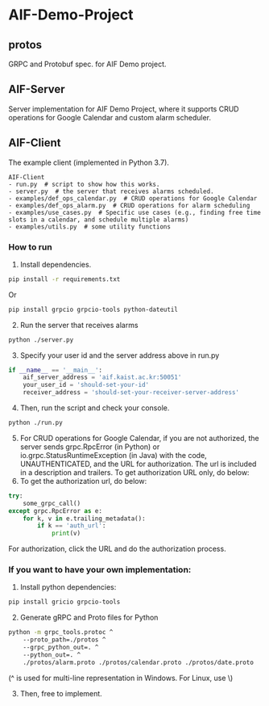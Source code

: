 # AIF-Demo-Project

## protos

GRPC and Protobuf spec. for AIF Demo project.

## AIF-Server

Server implementation for AIF Demo Project, where it supports CRUD operations for Google Calendar and custom alarm scheduler.

## AIF-Client

The example client (implemented in Python 3.7). 

```
AIF-Client
- run.py  # script to show how this works.
- server.py  # the server that receives alarms scheduled.
- examples/def_ops_calendar.py  # CRUD operations for Google Calendar
- examples/def_ops_alarm.py  # CRUD operations for alarm scheduling
- examples/use_cases.py  # Specific use cases (e.g., finding free time slots in a calendar, and schedule multiple alarms)
- examples/utils.py  # some utility functions

```
### How to run
1. Install dependencies.

```bash
pip install -r requirements.txt
```
Or
```bash
pip install grpcio grpcio-tools python-dateutil
```

2. Run the server that receives alarms
```bash
python ./server.py
```

3. Specify your user id and the server address above in run.py

``` python
if __name__ == '__main__':
    aif_server_address = 'aif.kaist.ac.kr:50051'
    your_user_id = 'should-set-your-id'
    receiver_address = 'should-set-your-receiver-server-address' 
```

4. Then, run the script and check your console.

```bash
python ./run.py
```

5. For CRUD operations for Google Calendar, if you are not authorized, the server sends grpc.RpcError (in Python) or io.grpc.StatusRuntimeException (in Java) with the code, UNAUTHENTICATED, and the URL for authorization. The url is included in a description and trailers. To get authorization URL only, do below:
6. To get the authorization url, do below:
```python
try:
    some_grpc_call()
except grpc.RpcError as e:
    for k, v in e.trailing_metadata():
        if k == 'auth_url':
            print(v)
```

For authorization, click the URL and do the authorization process.


### If you want to have your own implementation:

1. Install python dependencies:
```bash
pip install gricio grpcio-tools
```

2. Generate gRPC and Proto files for Python

```bash
python -m grpc_tools.protoc ^
    --proto_path=./protos ^
    --grpc_python_out=. ^
    --python_out=. ^
    ./protos/alarm.proto ./protos/calendar.proto ./protos/date.proto 
```
(^ is used for multi-line representation in Windows. For Linux, use \\)

3. Then, free to implement.